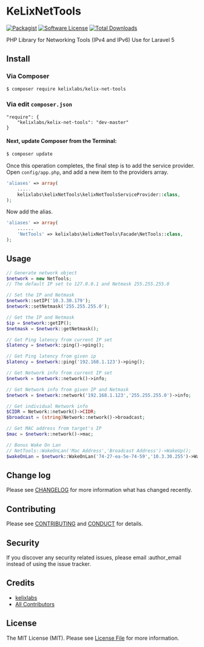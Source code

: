 # KeLixNetTools

[![Packagist][ico-version]][link-packagist]
[![Software License][ico-license]](LICENSE.md)
[![Total Downloads][ico-downloads]][link-downloads]

PHP Library for Networking Tools (IPv4 and IPv6)
Use for Laravel 5

## Install

### Via Composer

``` bash
$ composer require kelixlabs/kelix-net-tools
```

### Via edit `composer.json`
	
	"require": {
		"kelixlabs/kelix-net-tools": "dev-master"
	}

#### Next, update Composer from the Terminal:

``` bash
$ composer update
```

Once this operation completes, the final step is to add the service provider. Open `config/app.php`, and add a new item to the providers array.

```php
'aliases' => array(
    .....
    kelixlabs\kelixNetTools\kelixNetToolsServiceProvider::class,
);
```

Now add the alias.

```php
'aliases' => array(
    ......
    'NetTools' => kelixlabs\kelixNetTools\Facade\NetTools::class,
);
```


## Usage

``` php
// Generate network object
$network = new NetTools;
// The default IP set to 127.0.0.1 and Netmask 255.255.255.0

// Set the IP and Netmask
$network::setIP('10.3.30.179');
$network::setNetmask('255.255.255.0');

// Get the IP and Netmask
$ip = $network::getIP();
$netmask = $network::getNetmask();

// Get Ping latency from current IP set
$latency = $network::ping()->ping();

// Get Ping latency from given ip
$latency = $network::ping('192.168.1.123')->ping();

// Get Network info from current IP set
$network = $network::network()->info;

// Get Network info from given IP and Netmask
$network = $network::network('192.168.1.123','255.255.255.0')->info;

// Get individual Network info
$CIDR = Network::network()->CIDR;
$broadcast = (string)Network::network()->broadcast;

// Get MAC address from target's IP
$mac = $network::network()->mac;

// Bonus Wake On Lan
// NetTools::WakeOnLan('Mac Address','Broadcast Address')->WakeUp();
$wakeOnLan = $network::WakeOnLan('74-27-ea-5e-74-59','10.3.30.255')->WakeUp();

```

## Change log

Please see [CHANGELOG](CHANGELOG.md) for more information what has changed recently.

## Contributing

Please see [CONTRIBUTING](CONTRIBUTING.md) and [CONDUCT](CONDUCT.md) for details.

## Security

If you discover any security related issues, please email :author_email instead of using the issue tracker.

## Credits

- [kelixlabs][link-author]
- [All Contributors][link-contributors]

## License

The MIT License (MIT). Please see [License File](LICENSE.md) for more information.

[ico-version]: https://img.shields.io/packagist/v/kelixlabs/kelix-net-tools.svg?style=flat-square
[ico-license]: https://img.shields.io/badge/license-MIT-brightgreen.svg?style=flat-square
[ico-travis]: https://img.shields.io/travis/kelixlabs/kelix-net-tools/master.svg?style=flat-square
[ico-downloads]: https://img.shields.io/packagist/dt/kelixlabs/kelix-net-tools.svg?style=flat-square

[link-packagist]: https://packagist.org/packages/kelixlabs/kelix-net-tools
[link-travis]: https://travis-ci.org/kelixlabs/KeLixNetTools
[link-downloads]: https://packagist.org/packages/kelixlabs/kelix-net-tools
[link-author]: https://github.com/kelixlabs
[link-contributors]: ../../contributors
